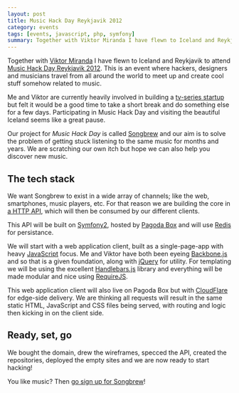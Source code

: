 ```yaml
---
layout: post
title: Music Hack Day Reykjavik 2012
category: events
tags: [events, javascript, php, symfony]
summary: Together with Viktor Miranda I have flewn to Iceland and Reykjavik to participate in Music Hack Day Reykjavik 2012. This is an event where hackers, designers and musicians travel from all around the world to meet up and create cool stuff somehow related to music.
---
```

Together with [Viktor Miranda](http://www.viktormiranda.com/) I have flewn to Iceland and Reykjavik to attend [Music Hack Day Reykjavik 2012](http://reykjavik.musichackday.org/2012/). This is an event where hackers, designers and musicians travel from all around the world to meet up and create cool stuff somehow related to music.

Me and Viktor are currently heavily involved in building a [tv-series startup](http://www.smartburk.se/) but felt it would be a good time to take a short break and do something else for a few days. Participating in Music Hack Day and visiting the beautiful Iceland seems like a great pause.

Our project for *Music Hack Day* is called [Songbrew](http://www.songbrew.com/) and our aim is to solve the problem of getting stuck listening to the same music for months and years. We are scratching our own itch but hope we can also help you discover new music.

## The tech stack

We want Songbrew to exist in a wide array of channels; like the web, smartphones, music players, etc. For that reason we are building the core in [a HTTP API](/api/), which will then be consumed by our different clients.

This API will be built on [Symfony2](/symfony/), hosted by [Pagoda Box](https://pagodabox.com/) and will use [Redis](/redis/) for persistance.

We will start with a web application client, built as a single-page-app with heavy [JavaScript](/) focus. Me and Viktor have both been eyeing [Backbone.js](http://backbonejs.org/) and so that is a given foundation, along with [jQuery](/jquery/) for utility. For templating we will be using the excellent [Handlebars.js](http://handlebarsjs.com/) library and everything will be made modular and nice using [RequireJS](http://requirejs.org/).

This web application client will also live on Pagoda Box but with [CloudFlare](https://www.cloudflare.com/) for edge-side delivery. We are thinking all requests will result in the same static HTML, JavaScript and CSS files being served, with routing and logic then kicking in on the client side.

## Ready, set, go

We bought the domain, drew the wireframes, specced the API, created the repositories, deployed the empty sites and we are now ready to start hacking!

You like music? Then [go sign up for Songbrew](http://signup.songbrew.com/)!
